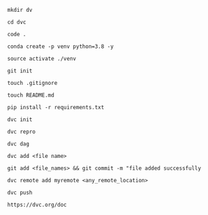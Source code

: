 ```mkdir dv```

```cd dvc```

```code .```

```conda create -p venv python=3.8 -y```

```source activate ./venv```

```git init```

```touch .gitignore```

```touch README.md```

```pip install -r requirements.txt```

```dvc init```

```dvc repro```

```dvc dag```

```dvc add <file name>```

```git add <file_names> && git commit -m "file added successfully```

```dvc remote add myremote <any_remote_location>```

```dvc push```

```https://dvc.org/doc```